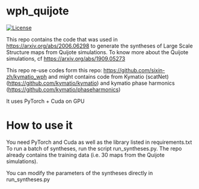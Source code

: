 # wph_quijote

[![License](https://img.shields.io/badge/License-BSD%203--Clause-blue.svg)](https://opensource.org/licenses/BSD-3-Clause)


This repo contains the code that was used in https://arxiv.org/abs/2006.06298 to generate the syntheses
of Large Scale Structure maps from Quijote simulations. To know more about the Quijote simulations, cf https://arxiv.org/abs/1909.05273

This repo re-use codes form this repo: https://github.com/sixin-zh/kymatio_wph and might contains code
from Kymatio (scatNet) (https://github.com/kymatio/kymatio) and kymatio phase harmonics (https://github.com/kymatio/phaseharmonics)

It uses PyTorch + Cuda on GPU

# How to use it
You need PyTorch and Cuda as well as the library listed in requirements.txt
To run a batch of syntheses, run the script run_syntheses.py. The repo already contains
the training data (i.e. 30 maps from the Quijote simulations).

You can modify the parameters of the syntheses directly in run_syntheses.py


